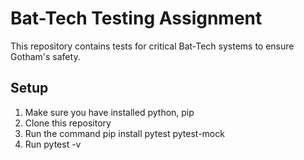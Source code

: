 # Bat-Tech Testing Assignment

This repository contains tests for critical Bat-Tech systems to ensure Gotham's safety.

## Setup
1. Make sure you have installed python, pip
2. Clone this repository
3. Run the command pip install pytest pytest-mock
4. Run pytest -v